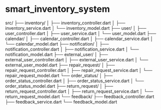 # smart_inventory_system

src/
├── inventory/
│ ├── inventory_controller.dart
│ ├── inventory_service.dart
│ └── inventory_model.dart
├── user/
│ ├── user_controller.dart
│ ├── user_service.dart
│ └── user_model.dart
├── calendar/
│ ├── calendar_controller.dart
│ ├── calendar_service.dart
│ └── calendar_model.dart
├── notification/
│ ├── notification_controller.dart
│ ├── notification_service.dart
│ └── notification_model.dart
├── external_user/
│ ├── external_user_controller.dart
│ ├── external_user_service.dart
│ └── external_user_model.dart
├── repair_request/
│ ├── repair_request_controller.dart
│ ├── repair_request_service.dart
│ └── repair_request_model.dart
└── order_status/
│ ├── order_status_controller.dart
│ ├── order_status_service.dart
│ └── order_status_model.dart
├── return_request/
│ ├── return_request_controller.dart
│ ├── return_request_service.dart
│ └── return_request_model.dart
└── feedback/
├── feedback_controller.dart
├── feedback_service.dart
└── feedback_model.dart
